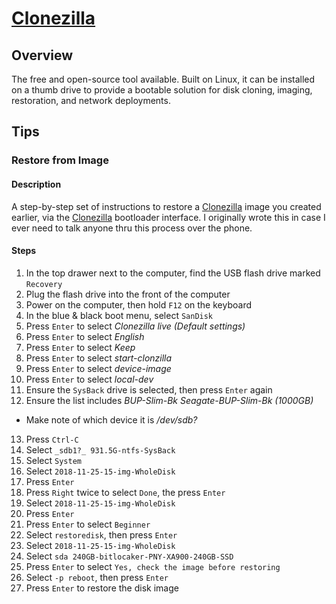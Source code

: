 # [Clonezilla](https://clonezilla.org/)

## Overview
The free and open-source tool available. Built on Linux, it can be installed on a thumb drive to provide a bootable solution for disk cloning, imaging, restoration, and network deployments.

## Tips

### Restore from Image

#### Description
A step-by-step set of instructions to restore a [Clonezilla](https://clonezilla.org/) image you created earlier, via the [Clonezilla](https://clonezilla.org/) bootloader interface. I originally wrote this in case I ever need to talk anyone thru this process over the phone.

#### Steps
1. In the top drawer next to the computer, find the USB flash drive marked `Recovery`
2. Plug the flash drive into the front of the computer
3. Power on the computer, then hold `F12` on the keyboard
4. In the blue & black boot menu, select `SanDisk`
5. Press `Enter` to select _Clonezilla live (Default settings)_
6. Press `Enter` to select _English_
7. Press `Enter` to select _Keep_
8. Press `Enter` to select _start-clonzilla_
9. Press `Enter` to select _device-image_
10. Press `Enter` to select _local-dev_
11. Ensure the `SysBack` drive is selected, then press `Enter` again
12. Ensure the list includes _BUP-Slim-Bk Seagate-BUP-Slim-Bk (1000GB)_
  - Make note of which device it is _/dev/sdb?_
13. Press `Ctrl-C`
14. Select `_sdb1?_ 931.5G-ntfs-SysBack`
15. Select `System`
16. Select `2018-11-25-15-img-WholeDisk`
17. Press `Enter`
18. Press `Right` twice to select `Done`, the press `Enter`
19. Select `2018-11-25-15-img-WholeDisk`
20. Press `Enter`
21. Press `Enter` to select `Beginner`
22. Select `restoredisk`, then press `Enter`
23. Select `2018-11-25-15-img-WholeDisk`
24. Select `sda 240GB-bitlocaker-PNY-XA900-240GB-SSD`
25. Press `Enter` to select `Yes, check the image before restoring`
26. Select `-p reboot`, then press `Enter`
27. Press `Enter` to restore the disk image

